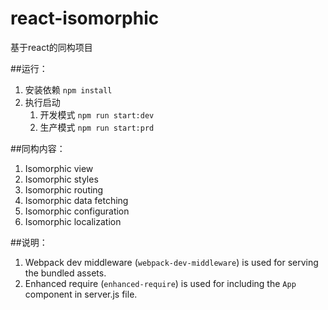 # react-isomorphic

基于react的同构项目

##运行：
1. 安装依赖 `npm install`
2. 执行启动 
	1. 开发模式 `npm run start:dev`
	2. 生产模式 `npm run start:prd`

##同构内容：
1. Isomorphic view
2. Isomorphic styles
3. Isomorphic routing
4. Isomorphic data fetching
5. Isomorphic configuration
6. Isomorphic localization

##说明：
1. Webpack dev middleware (`webpack-dev-middleware`) is used for serving the bundled assets.
2. Enhanced require (`enhanced-require`) is used for including the `App` component in server.js file.
